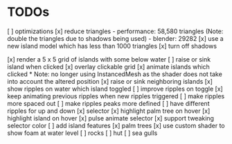 # TODOs

[ ] optimizations
    [x] reduce triangles 
        - performance: 58,580 triangles (Note: double the triangles due to shadows being used)
        - blender: 29282
        [x] use a new island model which has less than 1000 triangles
        [x] turn off shadows

[x] render a 5 x 5 grid of islands with some below water
[ ] raise or sink island when clicked
    [x] overlay clickable grid
    [x] animate islands which clicked
        * Note: no longer using InstancedMesh as the shader does not take into account the altered position
    [x] raise or sink neighboring islands
    [x] show ripples on water which island toggled
    [ ] improve ripples on toggle
        [x] keep animating previous ripples when new ripples triggered
        [ ] make ripples more spaced out
        [ ] make ripples peaks more defined
        [ ] have different ripples for up and down
[x] selector
    [x] highlight palm tree on hover
    [x] highlight island on hover
    [x] pulse animate selector
    [x] support tweaking selector color
[ ] add island features
    [x] palm trees
        [x] use custom shader to show foam at water level
    [ ] rocks
    [ ] hut
    [ ] sea gulls
